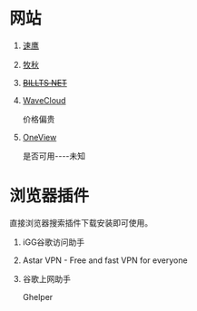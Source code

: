 # 网站

1. [速鹰](https://suying666.net/)

2. [牧秋](https://muqiu.cc/)

3. ~~[BILLTS NET ](https://bsnet.today/)~~

4. [WaveCloud](https://wc.mba/auth/login)

   价格偏贵

5. [OneView](https://uk5644.cn/)

   是否可用----未知



# 浏览器插件

直接浏览器搜索插件下载安装即可使用。

1. iGG谷歌访问助手

2. Astar VPN - Free and fast VPN for everyone

3. 谷歌上网助手

   Ghelper

